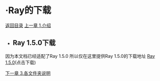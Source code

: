 # ·Ray的下载
[返回目录](../ReadMe.md)
[上一章 1.介绍](introduction.md)
- ## Ray 1.5.0下载
因为本文档已经适配了Ray 1.5.0
所以仅在这里提供Ray 1.5.0的下载地址
[Ray 1.5.0](https://github.com/ray-cast/ray-mmd/archive/1.5.0.zip)(点击下载)

[下一章 3.各文件夹说明](folderIntroduction.md)